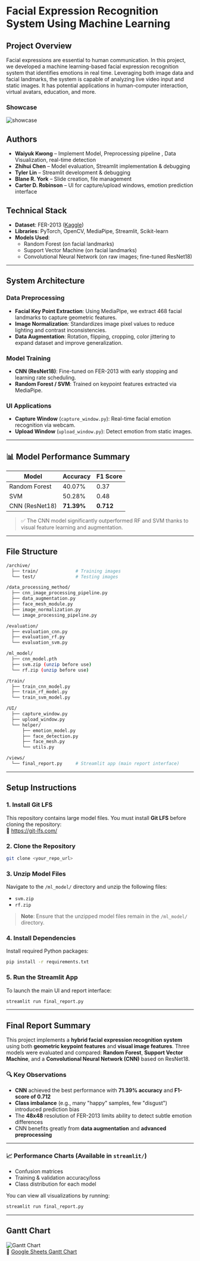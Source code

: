 # Facial Expression Recognition System Using Machine Learning

## Project Overview

Facial expressions are essential to human communication. In this project, we developed a machine learning-based facial expression recognition system that identifies emotions in real time. Leveraging both image data and facial landmarks, the system is capable of analyzing live video input and static images. It has potential applications in human-computer interaction, virtual avatars, education, and more.

### Showcase
![showcase](./streamlit/image.png)

## Authors

- **Waiyuk Kwong** – Implement Model, Preprocessing pipeline , Data Visualization, real-time detection
- **Zhihui Chen** – Model evaluation, Streamlit implementation & debugging  
- **Tyler Lin** – Streamlit development & debugging  
- **Blane R. York** – Slide creation, file management  
- **Carter D. Robinson** – UI for capture/upload windows, emotion prediction interface

## Technical Stack

- **Dataset**: FER-2013 ([Kaggle](https://www.kaggle.com/datasets/msambare/fer2013))
- **Libraries**: PyTorch, OpenCV, MediaPipe, Streamlit, Scikit-learn
- **Models Used**:  
  - Random Forest (on facial landmarks)  
  - Support Vector Machine (on facial landmarks)  
  - Convolutional Neural Network (on raw images; fine-tuned ResNet18)

---

## System Architecture

### Data Preprocessing

- **Facial Key Point Extraction**: Using MediaPipe, we extract 468 facial landmarks to capture geometric features.  
- **Image Normalization**: Standardizes image pixel values to reduce lighting and contrast inconsistencies.  
- **Data Augmentation**: Rotation, flipping, cropping, color jittering to expand dataset and improve generalization.

### Model Training

- **CNN (ResNet18)**: Fine-tuned on FER-2013 with early stopping and learning rate scheduling.  
- **Random Forest / SVM**: Trained on keypoint features extracted via MediaPipe.

### UI Applications

- **Capture Window** (`capture_window.py`): Real-time facial emotion recognition via webcam.  
- **Upload Window** (`upload_window.py`): Detect emotion from static images.  

---

## 📊 Model Performance Summary

| Model           | Accuracy | F1 Score |
|----------------|----------|----------|
| Random Forest  | 40.07%   | 0.37     |
| SVM            | 50.28%   | 0.48     |
| CNN (ResNet18) | **71.39%** | **0.712** |

> ✅ The CNN model significantly outperformed RF and SVM thanks to visual feature learning and augmentation.

---

## File Structure

```bash
/archive/                 
  ├── train/              # Training images
  └── test/               # Testing images

/data_processing_method/  
  ├── cnn_image_processing_pipeline.py  
  ├── data_augmentation.py  
  ├── face_mesh_module.py  
  ├── image_normalization.py  
  └── image_processing_pipeline.py  

/evaluation/              
  ├── evaluation_cnn.py  
  ├── evaluation_rf.py  
  └── evaluation_svm.py  

/ml_model/                
  ├── cnn_model.pth  
  ├── svm.zip (unzip before use)  
  └── rf.zip (unzip before use)  

/train/                   
  ├── train_cnn_model.py  
  ├── train_rf_model.py  
  └── train_svm_model.py  

/UI/                      
  ├── capture_window.py  
  ├── upload_window.py  
  └── helper/             
      ├── emotion_model.py  
      ├── face_detection.py  
      ├── face_mesh.py  
      └── utils.py  

/views/                   
  └── final_report.py     # Streamlit app (main report interface)
```

---

## Setup Instructions

### 1. Install Git LFS

This repository contains large model files. You must install **Git LFS** before cloning the repository:  
🔗 https://git-lfs.com/

### 2. Clone the Repository

```bash
git clone <your_repo_url>
```

### 3. Unzip Model Files

Navigate to the `/ml_model/` directory and unzip the following files:

- `svm.zip`
- `rf.zip`

> **Note**: Ensure that the unzipped model files remain in the `/ml_model/` directory.

### 4. Install Dependencies

Install required Python packages:

```bash
pip install -r requirements.txt
```

### 5. Run the Streamlit App

To launch the main UI and report interface:

```bash
streamlit run final_report.py
```

---

## Final Report Summary

This project implements a **hybrid facial expression recognition system** using both **geometric keypoint features** and **visual image features**. Three models were evaluated and compared: **Random Forest**, **Support Vector Machine**, and a **Convolutional Neural Network (CNN)** based on ResNet18.

### 🔍 Key Observations

- **CNN** achieved the best performance with **71.39% accuracy** and **F1-score of 0.712**
- **Class imbalance** (e.g., many "happy" samples, few "disgust") introduced prediction bias
- The **48x48** resolution of FER-2013 limits ability to detect subtle emotion differences
- CNN benefits greatly from **data augmentation** and **advanced preprocessing**

---

### 📈 Performance Charts (Available in `streamlit/`)

- Confusion matrices  
- Training & validation accuracy/loss  
- Class distribution for each model  

You can view all visualizations by running:

```bash
streamlit run final_report.py
```
---

## Gantt Chart

![Gantt Chart](streamlit/Gantt.jpg)  
📅 [Google Sheets Gantt Chart](https://docs.google.com/spreadsheets/d/16sWj1XushsbAo5WwqrAq6MPuiGra0VFZrKK61rONgeo/edit?usp=sharing)
